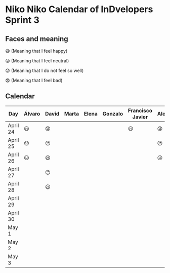 # Niko Niko Calendar of InDvelopers Sprint 3

## Faces and meaning
:smiley: (Meaning that I feel happy)

:neutral_face: (Meaning that I feel neutral)

:worried: (Meaning that I do not feel so well)

:fearful: (Meaning that I feel bad)


## Calendar

| Day           |     Álvaro    |     David     |     Marta     |     Elena     |    Gonzalo    |Francisco Javier|   Alejandro   |     Luis      |  Juan Pablo   |    Moises     |   Fernando    |
| ------------- | ------------- | ------------- | ------------- | ------------- | ------------- | -------------- | ------------- | ------------- | ------------- | ------------- | ------------- |
| April 24      |   :smiley:    |   :worried:   |               |               |               |   :smiley:     |   :worried:   |       😃      |               |               |   :neutral_face:            |
| April 25      |:neutral_face: | :neutral_face:|               |               |               |                | :neutral_face:| :neutral_face:|               |               |    :neutral_face:           | 
| April 26      |:neutral_face: |   :smiley:    |               |               |               |                | :neutral_face:|               |               |               |    :neutral_face:           |
| April 27      |               | :neutral_face:|               |               |               |                |               |               |               |               |               |
| April 28      |               |   :smiley:    |               |               |               |                |               |               |               |               |               |
| April 29      |               |               |               |               |               |                |               |               |               |               |               |
| April 30      |               |               |               |               |               |                |               |               |               |               |               |
| May 1         |               |               |               |               |               |                |               |               |               |               |               |
| May 2         |               |               |               |               |               |                |               |               |               |               |               |
| May 3         |               |               |               |               |               |                |               |               |               |               |               |

